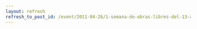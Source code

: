 ```yaml
---
layout: refresh
refresh_to_post_id: /event/2011-04-26/1-semana-de-obras-libres-del-13-al-19-de-mayo
---
```

